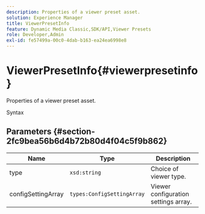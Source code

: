 ```yaml
---
description: Properties of a viewer preset asset.
solution: Experience Manager
title: ViewerPresetInfo
feature: Dynamic Media Classic,SDK/API,Viewer Presets
role: Developer,Admin
exl-id: fe57499a-00c0-4dab-b163-ea24ea6998e8
---
```

# ViewerPresetInfo{#viewerpresetinfo}

Properties of a viewer preset asset.

 Syntax 

## Parameters {#section-2fc9bea56b6d4b72b80d4f04c5f9b862}

|  Name  | Type  | Description  |
|---|---|---|
|  type  | `xsd:string`  | Choice of viewer type.  |
|  configSettingArray  | `types:ConfigSettingArray`  | Viewer configuration settings array.  |
